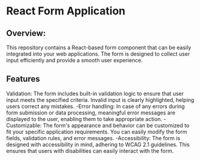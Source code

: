 # React Form Application

## Overview:
This repository contains a React-based form component that can be easily integrated into your web applications. The form is designed to collect user input efficiently and provide a smooth user experience.

## Features

  Validation: The form includes built-in validation logic to ensure that user input meets the specified criteria. Invalid input is clearly highlighted, helping users correct any mistakes.
-Error handling: In case of any errors during form submission or data processing, meaningful error messages are displayed to the user, enabling them to take appropriate action.
-Customizable: The form's appearance and behavior can be customized to fit your specific application requirements. You can easily modify the form fields, validation rules, and error messages.
-Accessibility: The form is designed with accessibility in mind, adhering to WCAG 2.1 guidelines. This ensures that users with disabilities can easily interact with the form.
